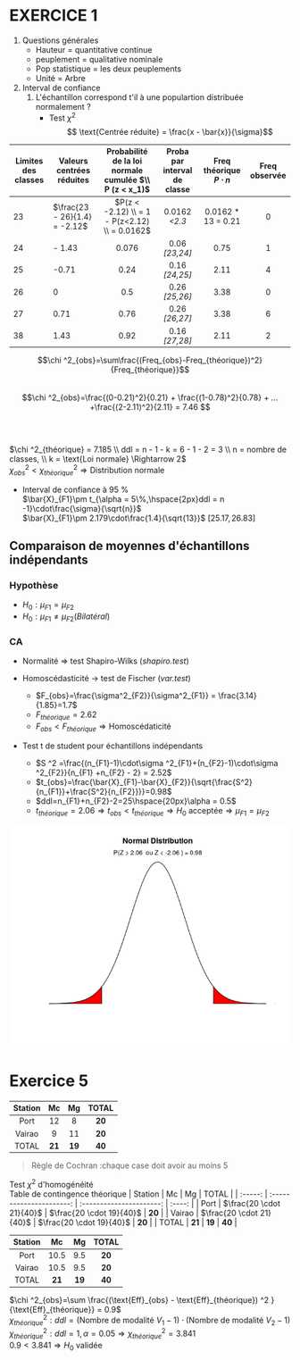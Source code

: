 # EXERCICE 1
1. Questions générales
    - Hauteur = quantitative continue
    - peuplement = qualitative nominale
    - Pop statistique = les deux peuplements
    - Unité = Arbre
2. Interval de confiance  
    1. L'échantillon correspond t'il à une populartion distribuée normalement ?
        - Test $\chi^2$  
$$ \text{Centrée réduite} = \frac{x - \bar{x}}{\sigma}$$

| Limites des classes | Valeurs centrées réduites     | Probabilité de la loi normale cumulée $\\ P (z < x_1)$ | Proba par interval de classe | **Freq théorique** $P\cdot n$ | **Freq observée** |
| ------------------- | ----------------------------- | :----------------------------------------------------: | :--------------------------: | :---------------------------: | :---------------: |
| 23                  | $\frac{23 - 26}{1.4} = -2.12$ | $P(z < -2.12) \\ = 1 - P(z<2.12) \\ = 0.0162$          | 0.0162 *<2.3*                | 0.0162 * 13 = 0.21            | 0                 |
| 24                  | - 1.43                        | 0.076                                                  | 0.06 *[23,24]*               | 0.75                          | 1                 |
| 25                  | -0.71                         | 0.24                                                   | 0.16 *[24,25]*               | 2.11                          | 4                 |
| 26                  | 0                             | 0.5                                                    | 0.26 *[25,26]*               | 3.38                          | 0                 |
| 27                  | 0.71                          | 0.76                                                   | 0.26 *[26,27]*               | 3.38                          | 6                 |
| 38                  | 1.43                          | 0.92                                                   | 0.16 *[27,28]*               | 2.11                          | 2                 |

  
 $$\chi ^2_{obs}=\sum\frac{(Freq_{obs}-Freq_{théorique})^2}{Freq_{théorique}}$$  
 $$\chi ^2_{obs}=\frac{(0-0.21)^2}{0.21} + \frac{(1-0.78)^2}{0.78} + ... +\frac{(2-2.11)^2}{2.11} = 7.46 $$  
 <br><br>
 $\chi ^2_{théorique} = 7.185 \\ ddl = n - 1 - k = 6 - 1 - 2 = 3 \\ n = nombre de classes, \\ k = \text{Loi normale} \Rightarrow 2$  
 $\chi ^2_{obs} < \chi ^2_{théorique} \Rightarrow \text{Distribution normale}$
    
- Interval de confiance à 95 %  
$\bar{X}_{F1}\pm t_{\alpha = 5\%,\hspace{2px}ddl = n -1}\cdot\frac{\sigma}{\sqrt{n}}$  
$\bar{X}_{F1}\pm 2.179\cdot\frac{1.4}{\sqrt{13}}$
$[25.17 , 26.83]$

## Comparaison de moyennes d'échantillons indépendants
### Hypothèse
- $H_0: \mu_{F1} = \mu_{F2}$
- $H_0: \mu_{F1} \ne \mu_{F2} (Bilatéral)$
### CA
- Normalité => test Shapiro-Wilks (*shapiro.test*)
- Homoscédasticité -> test de Fischer (*var.test*)  
    - $F_{obs}=\frac{\sigma^2_{F2}}{\sigma^2_{F1}} = \frac{3.14}{1.85}=1.7$
    - $F_{théorique} = 2.62$
    - $F_{obs}<F_{théorique} \Rightarrow \text{Homoscédaticité}$  

- Test t de student pour échantillons indépendants
    - $S ^2 =\frac{(n_{F1}-1)\cdot\sigma ^2_{F1}+(n_{F2}-1)\cdot\sigma ^2_{F2}}{n_{F1} +n_{F2} - 2} = 2.52$
    - $t_{obs}=\frac{\bar{X}_{F1}-\bar{X}_{F2}}{\sqrt{\frac{S^2}{n_{F1}}+\frac{S^2}{n_{F2}}}}=0.98$
    - $ddl=n_{F1}+n_{F2}-2=25\hspace{20px}\alpha = 0.5$ 
    - $t_{théorique} = 2.06\Rightarrow t_{obs}< t_{théorique}\Rightarrow H_0 \text{ acceptée}\Rightarrow\mu_{F1} = \mu_{F2}$ 

![Plot](/COURS/M1/SEMESTRE1/STATS/TD_papier/Rplot.png)


# Exercice 5

| Station | Mc     | Mg     | TOTAL  |
| :-----: | :----: | :----: | :----: |
| Port    | 12     | 8      | **20** |
| Vairao  | 9      | 11     | **20** |
| TOTAL   | **21** | **19** | **40** |
> Règle de Cochran :chaque case doit avoir au moins 5

Test $\chi^2$ d'homogénéité   
Table de contingence théorique
| Station | Mc                       | Mg                       | TOTAL  |
| :-----: | :----------------------: | :----------------------: | :----: |
| Port    | $\frac{20 \cdot 21}{40}$ | $\frac{20 \cdot 19}{40}$ | **20** |
| Vairao  | $\frac{20 \cdot 21}{40}$ | $\frac{20 \cdot 19}{40}$ | **20** |
| TOTAL   | **21**                   | **19**                   | **40** |

| Station | Mc     | Mg     | TOTAL  |
| :-----: | :----: | :----: | :----: |
| Port    | 10.5   | 9.5    | **20** |
| Vairao  | 10.5   | 9.5    | **20** |
| TOTAL   | **21** | **19** | **40** |

$\chi ^2_{obs}=\sum \frac{(\text{Eff}_{obs} - \text{Eff}_{théorique}) ^2 }{\text{Eff}_{théorique}} = 0.9$  
$\chi^2_{théorique} : ddl = (\text{Nombre de modalité }V_1 - 1)\cdot(\text{Nombre de modalité }V_2 - 1)$  
$\chi^2_{théorique}: ddl = 1, \alpha = 0.05 \Rightarrow \chi^2_{théorique}= 3.841$  
$0.9<3.841 \Rightarrow H_0 \text{ validée}$